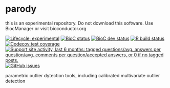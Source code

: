 # parody

this is an experimental repository.  Do not download this software.  Use
BiocManager or visit bioconductor.org

<!-- badges: start -->

[![Lifecycle:
experimental](https://img.shields.io/badge/lifecycle-experimental-orange.svg)](https://www.tidyverse.org/lifecycle/#experimental)
[![BioC
status](http://www.bioconductor.org/shields/build/release/bioc/parody.svg)](https://bioconductor.org/checkResults/release/bioc-LATEST/parody)
[![BioC dev
status](http://www.bioconductor.org/shields/build/devel/bioc/parody.svg)](https://bioconductor.org/checkResults/devel/bioc-LATEST/parody)
[![R build
status](https://github.com/vjcitn/parody/workflows/R-CMD-check-bioc/badge.svg)](https://github.com/vjcitn/parody/actions)
[![Codecov test
coverage](https://codecov.io/gh/vjcitn/parody/branch/master/graph/badge.svg)](https://codecov.io/gh/vjcitn/parody?branch=master)
[![Support site activity, last 6 months: tagged questions/avg. answers
per question/avg. comments per question/accepted answers, or 0 if no
tagged
posts.](http://www.bioconductor.org/shields/posts/parody.svg)](https://support.bioconductor.org/t/parody/)
[![GitHub
issues](https://img.shields.io/github/issues/vjcitn/parody)](https://github.com/vjcitn/parody/issues)
<!-- badges: end -->

parametric outlier dytection tools, including calibrated multivariate outlier detection
